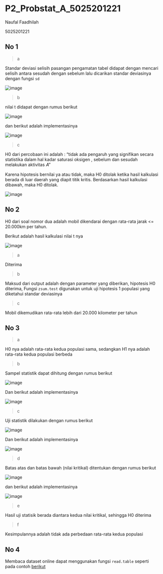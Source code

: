 # P2_Probstat_A_5025201221

Naufal Faadhilah

5025201221

## No 1

> a

Standar deviasi selisih pasangan pengamatan tabel didapat dengan mencari selisih antara sesudah dengan sebelum lalu dicarikan standar deviasinya dengan fungsi `sd`

![image](https://cdn.discordapp.com/attachments/872527165240004652/980463987365924964/unknown.png)

> b

nilai t didapat dengan rumus berikut

![image](https://cdn.discordapp.com/attachments/872527165240004652/980465454692847677/unknown.png)

dan berikut adalah implementasinya

![image](https://cdn.discordapp.com/attachments/872527165240004652/980465226673717368/unknown.png)

> c

H0 dari percobaan ini adalah : “tidak ada
pengaruh yang signifikan secara statistika dalam hal kadar saturasi
oksigen , sebelum dan sesudah melakukan aktivitas 𝐴”

Karena hipotesis bernilai ya atau tidak, maka H0 ditolak ketika hasil kalkulasi berada di luar daerah yang diapit titik kritis. Berdasarkan hasil kalkulasi dibawah, maka H0 ditolak.

![image](https://media.discordapp.net/attachments/872527165240004652/980466394040795186/unknown.png)

## No 2

H0 dari soal nomor dua adalah mobil dikendarai dengan rata-rata jarak <= 20.000km per tahun.

Berikut adalah hasil kalkulasi nilai t nya

![image](https://media.discordapp.net/attachments/872527165240004652/980475925005217853/unknown.png)

> a

Diterima

> b

Maksud dari output adalah dengan parameter yang diberikan, hipotesis H0 diterima, Fungsi `zsum.test` digunakan untuk uji hipotesis 1 populasi yang diketahui standar deviasinya

> c

Mobil dikemudikan rata-rata lebih dari 20.000 kilometer per tahun

## No 3

> a

H0 nya adalah rata-rata kedua populasi sama, sedangkan H1 nya adalah rata-rata kedua populasi berbeda

> b

Sampel statistik dapat dihitung dengan rumus berikut

![image](https://media.discordapp.net/attachments/872527165240004652/980496849683226634/unknown.png)

Dan berikut adalah implementasinya

![image](https://media.discordapp.net/attachments/872527165240004652/980496803793367050/unknown.png)

> c

Uji statistik dilakukan dengan rumus berikut

![image](https://media.discordapp.net/attachments/872527165240004652/980497131230081055/unknown.png)

Dan berikut adalah implementasinya

![image](https://media.discordapp.net/attachments/872527165240004652/980497920367403018/unknown.png)

> d

Batas atas dan batas bawah (nilai kritikal) ditentukan dengan rumus berikut

![image](https://media.discordapp.net/attachments/872527165240004652/980498665422598144/unknown.png)

dan berikut adalah implementasinya

![image](https://media.discordapp.net/attachments/872527165240004652/980499437778509924/unknown.png)

> e

Hasil uji statisik berada diantara kedua nilai kritikal, sehingga H0 diterima

> f

Kesimpulannya adalah tidak ada perbedaan rata-rata kedua populasi

## No 4

Membaca dataset online dapat menggunakan fungsi `read.table` seperti pada contoh [berikut](https://www.statology.org/r-read-table/)
